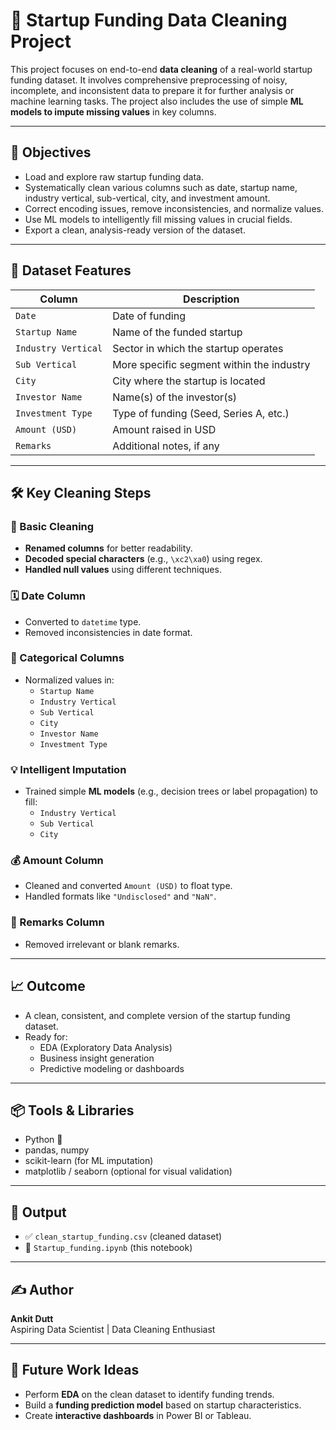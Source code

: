 # 🚀 Startup Funding Data Cleaning Project

This project focuses on end-to-end **data cleaning** of a real-world startup funding dataset. It involves comprehensive preprocessing of noisy, incomplete, and inconsistent data to prepare it for further analysis or machine learning tasks. The project also includes the use of simple **ML models to impute missing values** in key columns.

---

## 📌 Objectives

- Load and explore raw startup funding data.
- Systematically clean various columns such as date, startup name, industry vertical, sub-vertical, city, and investment amount.
- Correct encoding issues, remove inconsistencies, and normalize values.
- Use ML models to intelligently fill missing values in crucial fields.
- Export a clean, analysis-ready version of the dataset.

---

## 📂 Dataset Features

| Column | Description |
|--------|-------------|
| `Date` | Date of funding |
| `Startup Name` | Name of the funded startup |
| `Industry Vertical` | Sector in which the startup operates |
| `Sub Vertical` | More specific segment within the industry |
| `City` | City where the startup is located |
| `Investor Name` | Name(s) of the investor(s) |
| `Investment Type` | Type of funding (Seed, Series A, etc.) |
| `Amount (USD)` | Amount raised in USD |
| `Remarks` | Additional notes, if any |

---

## 🛠️ Key Cleaning Steps

### 🔄 Basic Cleaning
- **Renamed columns** for better readability.
- **Decoded special characters** (e.g., `\xc2\xa0`) using regex.
- **Handled null values** using different techniques.

### 🗓️ Date Column
- Converted to `datetime` type.
- Removed inconsistencies in date format.

### 🏢 Categorical Columns
- Normalized values in:
  - `Startup Name`
  - `Industry Vertical`
  - `Sub Vertical`
  - `City`
  - `Investor Name`
  - `Investment Type`

### 💡 Intelligent Imputation
- Trained simple **ML models** (e.g., decision trees or label propagation) to fill:
  - `Industry Vertical`
  - `Sub Vertical`
  - `City`

### 💰 Amount Column
- Cleaned and converted `Amount (USD)` to float type.
- Handled formats like `"Undisclosed"` and `"NaN"`.

### 📝 Remarks Column
- Removed irrelevant or blank remarks.

---

## 📈 Outcome

- A clean, consistent, and complete version of the startup funding dataset.
- Ready for:
  - EDA (Exploratory Data Analysis)
  - Business insight generation
  - Predictive modeling or dashboards

---

## 📦 Tools & Libraries

- Python 🐍
- pandas, numpy
- scikit-learn (for ML imputation)
- matplotlib / seaborn (optional for visual validation)

---

## 📁 Output

- ✅ `clean_startup_funding.csv` (cleaned dataset)
- 📝 `Startup_funding.ipynb` (this notebook)

---

## ✍️ Author

**Ankit Dutt**  
Aspiring Data Scientist | Data Cleaning Enthusiast

---

## 🧠 Future Work Ideas

- Perform **EDA** on the clean dataset to identify funding trends.
- Build a **funding prediction model** based on startup characteristics.
- Create **interactive dashboards** in Power BI or Tableau.

